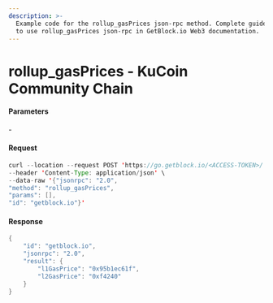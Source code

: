 ```yaml
---
description: >-
  Example code for the rollup_gasPrices json-rpc method. Сomplete guide on how
  to use rollup_gasPrices json-rpc in GetBlock.io Web3 documentation.
---
```


# rollup\_gasPrices - KuCoin Community Chain

#### Parameters

\-

#### Request

```java
curl --location --request POST 'https://go.getblock.io/<ACCESS-TOKEN>/' \
--header 'Content-Type: application/json' \
--data-raw '{"jsonrpc": "2.0",
"method": "rollup_gasPrices",
"params": [],
"id": "getblock.io"}'
```

#### Response

```java
{
    "id": "getblock.io",
    "jsonrpc": "2.0",
    "result": {
        "l1GasPrice": "0x95b1ec61f",
        "l2GasPrice": "0xf4240"
    }
}
```
